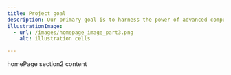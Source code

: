 ```yaml
---
title: Project goal
description: Our primary goal is to harness the power of advanced computational techniques to unravel the mysteries hidden within metagenomic data. We aim to assemble high-quality genomes (MAGs) to provide a comprehensive view of microbial diversity and functional potential. Through rigorous analysis, we seek to identify novel genes, study gene functions, and uncover evolutionary relationships within these genomes.
illustrationImage:
  - url: /images/homepage_image_part3.png
    alt: illustration cells

---
```


homePage section2 content
